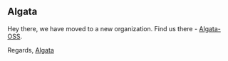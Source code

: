## Algata

Hey there, we have moved to a new organization. Find us there - [Algata-OSS](https://github.com/Algata-OSS).

Regards,
[Algata](https://algata.in)
